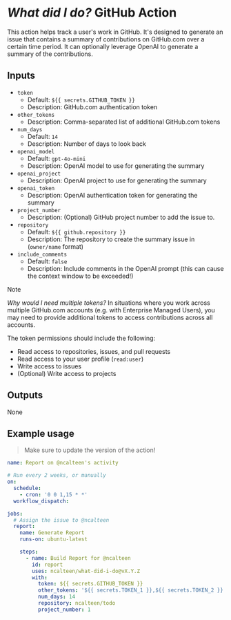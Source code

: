 # _What did I do?_ GitHub Action

This action helps track a user's work in GitHub. It's designed to generate an
issue that contains a summary of contributions on GitHub.com over a certain time
period. It can optionally leverage OpenAI to generate a summary of the
contributions.

## Inputs

- `token`
  - Default: `${{ secrets.GITHUB_TOKEN }}`
  - Description: GitHub.com authentication token
- `other_tokens`
  - Description: Comma-separated list of additional GitHub.com tokens
- `num_days`
  - Default: `14`
  - Description: Number of days to look back
- `openai_model`
  - Default: `gpt-4o-mini`
  - Description: OpenAI model to use for generating the summary
- `openai_project`
  - Description: OpenAI project to use for generating the summary
- `openai_token`
  - Description: OpenAI authentication token for generating the summary
- `project_number`
  - Description: (Optional) GitHub project number to add the issue to.
- `repository`
  - Default: `${{ github.repository }}`
  - Description: The repository to create the summary issue in (`owner/name`
    format)
- `include_comments`
  - Default: `false`
  - Description: Include comments in the OpenAI prompt (this can cause the
    context window to be exceeded!)

> [!NOTE]
>
> _Why would I need multiple tokens?_ In situations where you work across
> multiple GitHub.com accounts (e.g. with Enterprise Managed Users), you may
> need to provide additional tokens to access contributions across all accounts.

The token permissions should include the following:

- Read access to repositories, issues, and pull requests
- Read access to your user profile (`read:user`)
- Write access to issues
- (Optional) Write access to projects

## Outputs

None

## Example usage

> Make sure to update the version of the action!

```yaml
name: Report on @ncalteen's activity

# Run every 2 weeks, or manually
on:
  schedule:
    - cron: '0 0 1,15 * *'
  workflow_dispatch:

jobs:
  # Assign the issue to @ncalteen
  report:
    name: Generate Report
    runs-on: ubuntu-latest

    steps:
      - name: Build Report for @ncalteen
        id: report
        uses: ncalteen/what-did-i-do@vX.Y.Z
        with:
          token: ${{ secrets.GITHUB_TOKEN }}
          other_tokens: '${{ secrets.TOKEN_1 }},${{ secrets.TOKEN_2 }}'
          num_days: 14
          repository: ncalteen/todo
          project_number: 1
```
